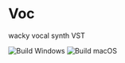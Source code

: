 # Voc

wacky vocal synth VST

![Build Windows](https://github.com/FigBug/Voc/workflows/Build%20Windows/badge.svg "Build Windows")
![Build macOS](https://github.com/FigBug/Voc/workflows/Build%20macOS/badge.svg "Build macOS")
